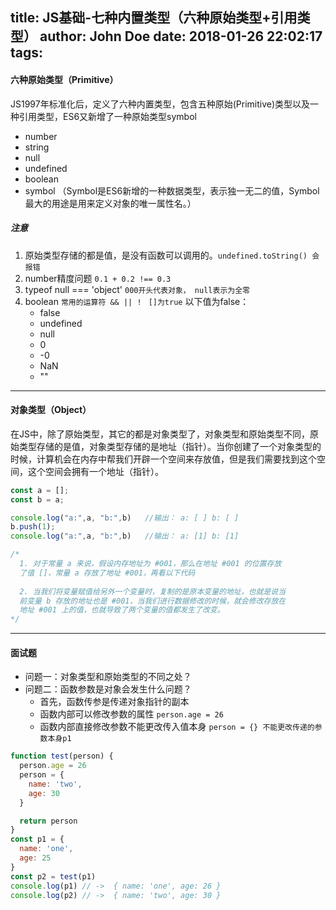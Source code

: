 title: JS基础-七种内置类型（六种原始类型+引用类型）
author: John Doe
date: 2018-01-26 22:02:17
tags:
---
#### 六种原始类型（Primitive）

JS1997年标准化后，定义了六种内置类型，包含五种原始(Primitive)类型以及一种引用类型，ES6又新增了一种原始类型symbol

* number
* string
* null
* undefined
* boolean
* symbol （Symbol是ES6新增的一种数据类型，表示独一无二的值，Symbol最大的用途是用来定义对象的唯一属性名。）

##### 注意

1. 原始类型存储的都是值，是没有函数可以调用的。`undefined.toString() 会报错`
2. number精度问题 `0.1 + 0.2 !== 0.3 `
3. typeof null === 'object'  `000开头代表对象， null表示为全零`
4. boolean `常用的运算符 && || ! ` `[]为true` 以下值为false：
     - false
     - undefined
     - null
     - 0
     - -0
     - NaN
     - ""

---

#### 对象类型（Object）

在JS中，除了原始类型，其它的都是对象类型了，对象类型和原始类型不同，原始类型存储的是值，对象类型存储的是地址（指针）。当你创建了一个对象类型的时候，计算机会在内存中帮我们开辟一个空间来存放值，但是我们需要找到这个空间，这个空间会拥有一个地址（指针）。

```js
const a = [];
const b = a;

console.log("a:",a, "b:",b)   //输出： a: [ ] b: [ ]
b.push(1);
console.log("a:",a, "b:",b)   //输出： a: [1] b: [1]

/*
  1. 对于常量 a 来说，假设内存地址为 #001，那么在地址 #001 的位置存放
  了值 []，常量 a 存放了地址 #001，再看以下代码
  
  2. 当我们将变量赋值给另外一个变量时，复制的是原本变量的地址，也就是说当
  前变量 b 存放的地址也是 #001，当我们进行数据修改的时候，就会修改存放在
  地址 #001 上的值，也就导致了两个变量的值都发生了改变。
*/

```

---

#### 面试题

- 问题一：对象类型和原始类型的不同之处？
- 问题二：函数参数是对象会发生什么问题？
	- 首先，函数传参是传递对象指针的副本
    - 函数内部可以修改参数的属性 `person.age = 26`
    - 函数内部直接修改参数不能更改传入值本身 `person = {} 不能更改传递的参数本身p1`

```js
function test(person) {
  person.age = 26
  person = {
    name: 'two',
    age: 30
  }

  return person
}
const p1 = {
  name: 'one',
  age: 25
}
const p2 = test(p1)
console.log(p1) // ->  { name: 'one', age: 26 }
console.log(p2) // ->  { name: 'two', age: 30 }
```